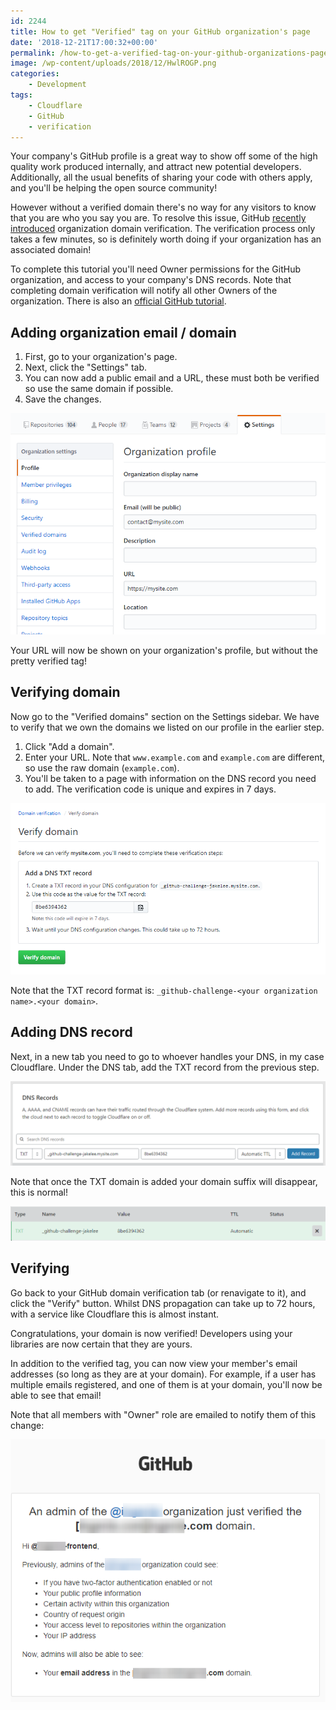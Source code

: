 ```yaml
---
id: 2244
title: How to get "Verified" tag on your GitHub organization's page
date: '2018-12-21T17:00:32+00:00'
permalink: /how-to-get-a-verified-tag-on-your-github-organizations-page/
image: /wp-content/uploads/2018/12/HwlROGP.png
categories:
    - Development
tags:
    - Cloudflare
    - GitHub
    - verification
---
```


Your company's GitHub profile is a great way to show off some of the high quality work produced internally, and attract new potential developers. Additionally, all the usual benefits of sharing your code with others apply, and you'll be helping the open source community!

However without a verified domain there's no way for any visitors to know that you are who you say you are. To resolve this issue, GitHub [recently introduced](https://blog.github.com/changelog/2018-08-07-domain-verification/) organization domain verification. The verification process only takes a few minutes, so is definitely worth doing if your organization has an associated domain!

To complete this tutorial you'll need Owner permissions for the GitHub organization, and access to your company's DNS records. Note that completing domain verification will notify all other Owners of the organization. There is also an [official GitHub tutorial](https://help.github.com/articles/verifying-your-organization-s-domain/).

## Adding organization email / domain

1. First, go to your organization's page.
2. Next, click the "Settings" tab.
3. You can now add a public email and a URL, these must both be verified so use the same domain if possible.
4. Save the changes.

[![](/wp-content/uploads/2018/12/settings.png)](/wp-content/uploads/2018/12/settings.png)

Your URL will now be shown on your organization's profile, but without the pretty verified tag!

## Verifying domain

Now go to the "Verified domains" section on the Settings sidebar. We have to verify that we own the domains we listed on our profile in the earlier step.

1. Click "Add a domain".
2. Enter your URL. Note that `www.example.com` and `example.com` are different, so use the raw domain (`example.com`).
3. You'll be taken to a page with information on the DNS record you need to add. The verification code is unique and expires in 7 days.

[![](/wp-content/uploads/2018/12/new.png)](/wp-content/uploads/2018/12/new.png)

Note that the TXT record format is: `_github-challenge-<your organization name>.<your domain>`.

## Adding DNS record

Next, in a new tab you need to go to whoever handles your DNS, in my case Cloudflare. Under the DNS tab, add the TXT record from the previous step.

[![](/wp-content/uploads/2018/12/cloudflare.png)](/wp-content/uploads/2018/12/cloudflare.png)

Note that once the TXT domain is added your domain suffix will disappear, this is normal!

[![](/wp-content/uploads/2018/12/cloudflare2.png)](/wp-content/uploads/2018/12/cloudflare2.png)

## Verifying

Go back to your GitHub domain verification tab (or renavigate to it), and click the "Verify" button. Whilst DNS propagation can take up to 72 hours, with a service like Cloudflare this is almost instant.

Congratulations, your domain is now verified! Developers using your libraries are now certain that they are yours.

In addition to the verified tag, you can now view your member's email addresses (so long as they are at your domain). For example, if a user has multiple emails registered, and one of them is at your domain, you'll now be able to see that email!

Note that all members with "Owner" role are emailed to notify them of this change:

[![](/wp-content/uploads/2018/12/email.png)](/wp-content/uploads/2018/12/email.png)